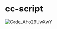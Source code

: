 # cc-script
![Code_AHo29UwXwY](https://github.com/user-attachments/assets/e54aa535-a580-4c95-b71b-abaacf7b8563)
